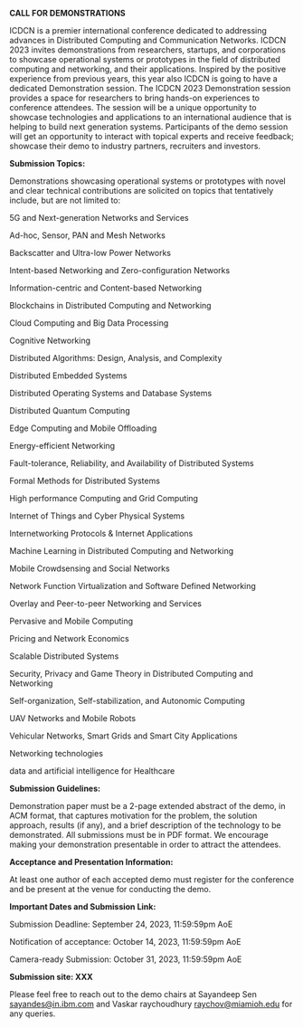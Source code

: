 **CALL FOR DEMONSTRATIONS**

ICDCN is a premier international conference dedicated to addressing advances in Distributed Computing and Communication Networks. ICDCN 2023 invites demonstrations from researchers, startups, and corporations to showcase operational systems or prototypes in the field of distributed computing and networking, and their applications. Inspired by the positive experience from previous years, this year also ICDCN is going to have a dedicated Demonstration session. The ICDCN 2023 Demonstration session provides a space for researchers to bring hands-on experiences to conference attendees. The session will be a unique opportunity to showcase technologies and applications to an international audience that is helping to build next generation systems. Participants of the demo session will get an opportunity to interact with topical experts and receive feedback; showcase their demo to industry partners, recruiters and investors.

**Submission Topics:**

Demonstrations showcasing operational systems or prototypes with novel and clear technical contributions are solicited on topics that tentatively include, but are not limited to:

5G and Next-generation Networks and Services

Ad-hoc, Sensor, PAN and Mesh Networks

Backscatter and Ultra-low Power Networks

Intent-based Networking and Zero-configuration Networks

Information-centric and Content-based Networking

Blockchains in Distributed Computing and Networking

Cloud Computing and Big Data Processing

Cognitive Networking

Distributed Algorithms: Design, Analysis, and Complexity

Distributed Embedded Systems

Distributed Operating Systems and Database Systems

Distributed Quantum Computing

Edge Computing and Mobile Offloading

Energy-efficient Networking

Fault-tolerance, Reliability, and Availability of Distributed Systems

Formal Methods for Distributed Systems

High performance Computing and Grid Computing

Internet of Things and Cyber Physical Systems

Internetworking Protocols & Internet Applications

Machine Learning in Distributed Computing and Networking

Mobile Crowdsensing and Social Networks

Network Function Virtualization and Software Defined Networking

Overlay and Peer-to-peer Networking and Services

Pervasive and Mobile Computing

Pricing and Network Economics

Scalable Distributed Systems

Security, Privacy and Game Theory in Distributed Computing and Networking

Self-organization, Self-stabilization, and Autonomic Computing

UAV Networks and Mobile Robots

Vehicular Networks, Smart Grids and Smart City Applications

Networking technologies

data and artificial intelligence for Healthcare

**Submission Guidelines:**

Demonstration paper must be a 2-page extended abstract of the demo, in ACM format, that captures motivation for the problem, the solution approach, results (if any), and a brief description of the technology to be demonstrated. All submissions must be in PDF format. We encourage making your demonstration presentable in order to attract the attendees.


**Acceptance and Presentation Information:**

At least one author of each accepted demo must register for the conference and be present at the venue for conducting the demo.




**Important Dates and Submission Link:**

Submission Deadline: September 24, 2023, 11:59:59pm AoE

Notification of acceptance: October 14, 2023, 11:59:59pm AoE

Camera-ready Submission: October 31, 2023, 11:59:59pm AoE

**Submission site: XXX**

Please feel free to reach out to the demo chairs at Sayandeep Sen sayandes@in.ibm.com and Vaskar raychoudhury raychov@miamioh.edu for any queries.
